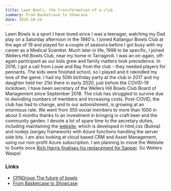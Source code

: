 ```yaml
---
title: Lawn Bowls, the transformation of a club
summary: From Basketcase to Showcase
date: 2020-10-24
---
```


Lawn Bowls is a sport I have loved since I was a teenager, watching my Dad play on a Saturday afternoon in the 1980's.
I joined Kallangur Bowls Club at the age of 19 and played for a couple of seasons before I got busy with my career as a Medical Scientist.
Much later in life, 1998 to be specific, I joined Wellers Hill Bowls Club, near my home in Tarragindi.
I was an on-again, off-again participant as our kids grew and family matters took precedence. In 2016, I got a call from Louie and Ray from the club - they needed players for pennants. The kids were finished school, so I played and it rekindled my love of the game. I had my 50th birthday party at the club in 2017 and my daughter held her 21st there in early 2020, just before the COVID-19 lockdown. I have been secretary of the Wellers Hill Bowls Club Board of Management since September 2018. The club has struggled to survive due to dwindling numbers of members and increasing costs. Post-COVID, the club has had to change, and to our astonishment, is growing at an enormous rate. We went from 350 social members to more than 1000 in about 5 months thanks to an investment in bringing in craft beer and the community garden. I devote a lot of spare time to the secretary duties, including maintaining the [website](http://www.whbowls.org.au), which is developed in html,css (Bulma) and nodejs (sergey framework) with Azure functions handling the server side bits. I am also looking at cloud based CRM and Asset Management, using our non-profit Azure subscription. I am planning to move the Website to Svelte once [Rich Harris finalises his replacement for Sapper](https://www.youtube.com/watch?v=vHHLLJA0b70&t=24060s).
Go Wellers Wasps!

### Links
* [CPRGroup The future of bowls](https://www.cprgroup.com.au/blog-articles/2020/9/30/the-future-of-bowls-clubs)
* [From Basketcase to Showcase](https://www.cprgroup.com.au/podcasts/2020/10/1/from-the-gully-to-the-green-the-inspiring-transformation-of-wellers-hill-bowls-club)
